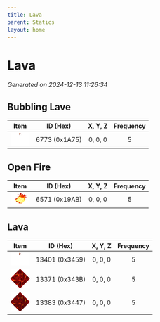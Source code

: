 ```yaml
---
title: Lava
parent: Statics
layout: home
---
```


# Lava

_Generated on 2024-12-13 11:26:34_

## Bubbling Lave 

| Item | ID (Hex) | X, Y, Z | Frequency |
|:----:|:--------:|:-------:|:---------:|
| ![0x1A75](../assets/statics/0x1A75.png) | 6773 (0x1A75) | 0, 0, 0 | 5 |

## Open Fire

| Item | ID (Hex) | X, Y, Z | Frequency |
|:----:|:--------:|:-------:|:---------:|
| ![0x19AB](../assets/statics/0x19AB.png) | 6571 (0x19AB) | 0, 0, 0 | 5 |

## Lava

| Item | ID (Hex) | X, Y, Z | Frequency |
|:----:|:--------:|:-------:|:---------:|
| ![0x3459](../assets/statics/0x3459.png) | 13401 (0x3459) | 0, 0, 0 | 5 |
| ![0x343B](../assets/statics/0x343B.png) | 13371 (0x343B) | 0, 0, 0 | 5 |
| ![0x3447](../assets/statics/0x3447.png) | 13383 (0x3447) | 0, 0, 0 | 5 |
